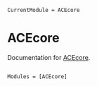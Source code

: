 ```@meta
CurrentModule = ACEcore
```

# ACEcore

Documentation for [ACEcore](https://github.com/ACEsuit/ACEcore.jl).

```@index
```

```@autodocs
Modules = [ACEcore]
```
